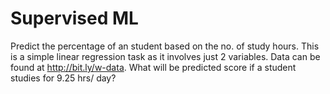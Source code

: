 # Supervised ML
Predict the percentage of an student based on the no. of study hours. This is a simple linear regression task as it involves just 2 variables. Data can be found at http://bit.ly/w-data. What will be predicted score if a student studies for 9.25 hrs/ day?
